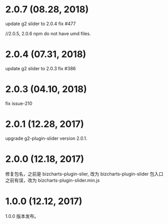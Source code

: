 # 2.0.7 (08.28, 2018)
update g2 slider to 2.0.4
fix #477

//2.0.5, 2.0.6 npm do not have umd files.

# 2.0.4 (07.31, 2018)
update g2 slider to 2.0.3
fix #386

# 2.0.3 (04.10, 2018)
fix issue-210

# 2.0.1 (12.28, 2017)
upgrade g2-plugin-slider version 2.0.1.

# 2.0.0 (12.18, 2017)
修复包名，之前是 bizcharts-plugin-slier, 改为 bizcharts-plugin-slider
包入口之前有误，改为 bizcharts-plugin-slider.min.js

# 1.0.0 (12.12, 2017)
1.0.0 版本发布。
